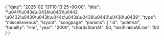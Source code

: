 {
    "date": "2025-02-13T10:13:25+00:00",
    "title": "\u041f\u043e\u043b\u0451\u0442 \u0432\u0430\u043b\u044c\u043a\u0438\u0440\u0438\u0439",
    "type": "miscellaneous",
    "layout": "songpage",
    "params": {
        "id": "poletval",
        "tonality": "Hm",
        "year": "2000",
        "chordsStartAt": 50,
        "textFinishAtLine": 100
    }
}